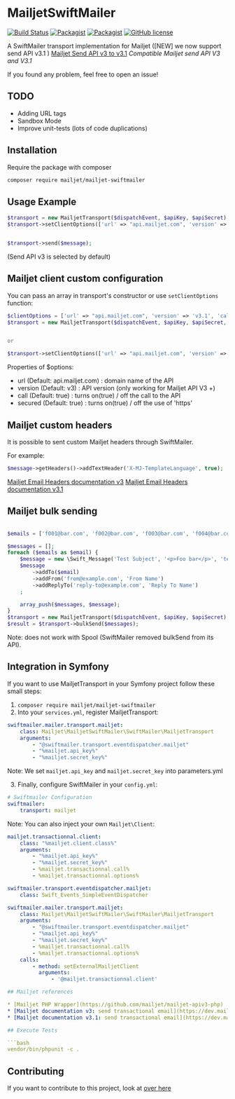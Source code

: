 # MailjetSwiftMailer

[![Build Status](https://travis-ci.org/mailjet/MailjetSwiftMailer.svg?branch=master)](https://travis-ci.org/mailjet/MailjetSwiftMailer)
[![Packagist](https://img.shields.io/packagist/v/mailjet/mailjet-swiftmailer.svg)](https://packagist.org/packages/mailjet/mailjet-swiftmailer)
[![Packagist](https://img.shields.io/packagist/dt/mailjet/mailjet-swiftmailer.svg)](https://packagist.org/packages/mailjet/mailjet-swiftmailer)
[![GitHub license](https://img.shields.io/badge/license-MIT-blue.svg)](https://github.com/mailjet/MailjetSwiftMailer/blob/master/LICENSE.md)

A SwiftMailer transport implementation for Mailjet
([NEW] we now support send API v3.1 )
[Mailjet Send API v3 to v3.1](https://dev.mailjet.com/guides/#send-api-v3-1-beta)
*Compatible Mailjet send API V3 and V3.1*

If you found any problem, feel free to open an issue!

## TODO

* Adding URL tags
* Sandbox Mode
* Improve unit-tests (lots of code duplications)

## Installation

Require the package with composer

```bash
composer require mailjet/mailjet-swiftmailer
```

## Usage Example

```php
$transport = new MailjetTransport($dispatchEvent, $apiKey, $apiSecret);
$transport->setClientOptions(['url' => "api.mailjet.com", 'version' => 'v3.1', 'call' => true]);


$transport->send($message);
```


(Send API v3 is selected by default)
## Mailjet client custom configuration

You can pass an array in transport's constructor or use `setClientOptions` function:

```php
$clientOptions = ['url' => "api.mailjet.com", 'version' => 'v3.1', 'call' => false];
$transport = new MailjetTransport($dispatchEvent, $apiKey, $apiSecret, $clientOptions);


or

$transport->setClientOptions(['url' => "api.mailjet.com", 'version' => 'v3.1', 'call' => true]);
```

Properties of $options:

* url (Default: api.mailjet.com) : domain name of the API
* version (Default: v3) : API version (only working for Mailjet API V3 +)
* call (Default: true) : turns on(true) / off the call to the API
* secured (Default: true) : turns on(true) / off the use of 'https'

## Mailjet custom headers

It is possible to sent custom Mailjet headers through SwiftMailer. 

For example:

```php
$message->getHeaders()->addTextHeader('X-MJ-TemplateLanguage', true);
```

[Mailjet Email Headers documentation v3](https://dev.mailjet.com/guides/#send-api-json-properties)
[Mailjet Email Headers documentation v3.1](https://dev.mailjet.com/guides/#adding-email-headers)

## Mailjet bulk sending

```php

$emails = ['f001@bar.com', 'f002@bar.com', 'f003@bar.com', 'f004@bar.com', 'f005@bar.com', 'f006@bar.com', ...]

$messages = [];
foreach ($emails as $email) {
    $message = new \Swift_Message('Test Subject', '<p>Foo bar</p>', 'text/html');
    $message
        ->addTo($email)
        ->addFrom('from@example.com', 'From Name')
        ->addReplyTo('reply-to@example.com', 'Reply To Name')
    ;

    array_push($messages, $message);
}
$transport = new MailjetTransport($dispatchEvent, $apiKey, $apiSecret);
$result = $transport->bulkSend($messages);

```

Note: does not work with Spool (SwiftMailer removed bulkSend from its API).

## Integration in Symfony

If you want to use MailjetTransport in your Symfony project follow these small steps:

1. `composer require mailjet/mailjet-swiftmailer`
2. Into your `services.yml`, register MailjetTransport:

```yaml
swiftmailer.mailer.transport.mailjet:
    class: Mailjet\MailjetSwiftMailer\SwiftMailer\MailjetTransport
    arguments:
        - "@swiftmailer.transport.eventdispatcher.mailjet"
        - "%mailjet.api_key%"
        - "%mailjet.secret_key%"
```

Note: We set `mailjet.api_key` and `mailjet.secret_key` into parameters.yml

3. Finally, configure SwiftMailer in your `config.yml`:

```yaml
# Swiftmailer Configuration
swiftmailer:
    transport: mailjet
```

Note: You can also inject your own `Mailjet\Client`:

```yaml
mailjet.transactionnal.client:
    class: "%mailjet.client.class%"
    arguments:
        - "%mailjet.api_key%"
        - "%mailjet.secret_key%"
        - %mailjet.transactionnal.call%
        - %mailjet.transactionnal.options%

swiftmailer.transport.eventdispatcher.mailjet:
    class: Swift_Events_SimpleEventDispatcher

swiftmailer.mailer.transport.mailjet:
    class: Mailjet\MailjetSwiftMailer\SwiftMailer\MailjetTransport
    arguments:
        - "@swiftmailer.transport.eventdispatcher.mailjet"
        - "%mailjet.api_key%"
        - "%mailjet.secret_key%"
        - %mailjet.transactionnal.call%
        - %mailjet.transactionnal.options%
    calls:
        - method: setExternalMailjetClient
          arguments:
              - '@mailjet.transactionnal.client'

## Mailjet references

* [Mailjet PHP Wrapper](https://github.com/mailjet/mailjet-apiv3-php)
* [Mailjet documentation v3: send transactional email](https://dev.mailjet.com/guides/#send-transactional-email)
* [Mailjet documentation v3.1: send transactional email](https://dev.mailjet.com/beta/#send-transactional-email)

## Execute Tests

```bash
vendor/bin/phpunit -c .
```

## Contributing

If you want to contribute to this project, look at [over here](CONTRIBUTING.md)
